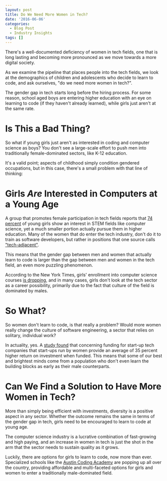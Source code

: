 ```yaml
---
layout: post
title: Do We Need More Women in Tech?
date: '2016-06-06'
categories:
  - Blog Post
  - Industry Insights
tags: []
---
```


There's a well-documented deficiency of women in tech fields, one that is long lasting and becoming more pronounced as we move towards a more digital society.

As we examine the pipeline that places people into the tech fields, we look at the demographics of children and adolescents who decide to learn to code, and ask ourselves, "do we need more women in tech?".



The gender gap in tech starts long before the hiring process. For some reason, school aged boys are entering higher education with an eye on learning to code (if they haven't already learned), while girls just aren't at the same rate.

# Is This a Bad Thing?


So what if young girls just aren't as interested in coding and computer science as boys? You don't see a large-scale effort to push men into traditionally female-dominated sectors, like K-12 education.



It's a valid point; aspects of childhood simply condition gendered occupations, but in this case, there's a small problem with that line of thinking:

# Girls _Are_ Interested in Computers at a Young Age


A group that promotes female participation in tech fields reports that [74 percent](http://techcrunch.com/2016/05/10/the-lack-of-women-in-tech-is-more-than-a-pipeline-problem/) of young girls show an interest in STEM fields like computer science, yet a much smaller portion actually pursue them in higher education. Many of the women that do enter the tech industry, don't do it to train as software developers, but rather in positions that one source calls ["tech-adjacent"](https://www.themuse.com/advice/why-we-need-to-rethink-women-in-tech).



This means that the gender gap between men and women that actually learn to code is larger than the gap between men and women in the tech field, an even more puzzling phenomenon.

According to the New York Times, girls' enrollment into computer science courses [is dropping](http://www.nytimes.com/2014/06/01/opinion/sunday/how-to-get-girls-into-coding.html?_r=0), and in many cases, girls don't look at the tech sector as a career possibility, primarily due to the fact that culture of the field is dominated by males.

# So What?


So women don't learn to code, is that really a problem? Would more women really change the culture of software engineering, a sector that relies on solitary, individual work?



In actuality, yes. A [study found](http://www.recode.net/2016/6/2/11834380/craig-newmark-women-tech-funding-gender-gap-diversity) that concerning funding for start-up tech companies that start-ups run by women provide an average of 35 percent higher return on investment when funded. This means that some of our best and brightest minds come from a population who don't even learn the building blocks as early as their male counterparts.

# Can We Find a Solution to Have More Women in Tech?


More than simply being efficient with investments, diversity is a positive aspect in any sector. Whether the outcome remains the same in terms of the gender gap in tech, girls need to be encouraged to learn to code at young age.



The computer science industry is a lucrative combination of fast-growing and high paying, and an increase in women in tech is just the shot in the arm that the sector needs to sustain quality as it grows.

Luckily, there are options for girls to learn to code, now more than ever. Specialized schools like the [Austin Coding Academy](//www.austincodingacademy.com/what-we-stand-for/) are popping up all over the country, providing affordable and multi-faceted options for girls and women to enter a traditionally male-dominated field.

